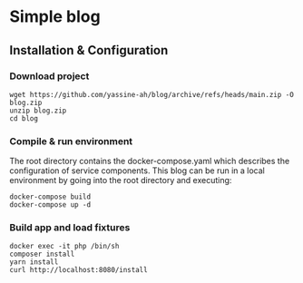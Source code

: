 # Simple blog

## Installation & Configuration

### Download project
```
wget https://github.com/yassine-ah/blog/archive/refs/heads/main.zip -O blog.zip
unzip blog.zip
cd blog
```

### Compile & run environment
The root directory contains the docker-compose.yaml which describes the configuration of service components. 
This blog can be run in a local environment by going into the root directory and executing:
```
docker-compose build
docker-compose up -d
``` 

### Build app and load fixtures
```
docker exec -it php /bin/sh
composer install
yarn install
curl http://localhost:8080/install
```